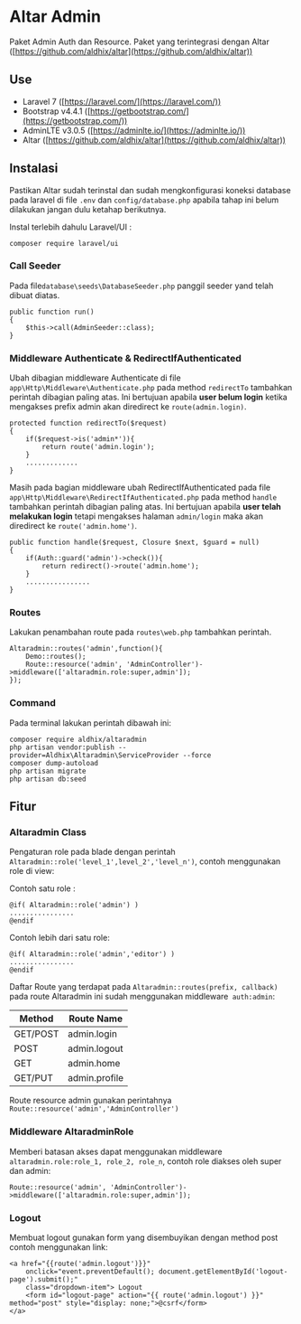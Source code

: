 # Altar Admin
Paket Admin Auth dan Resource. Paket yang terintegrasi dengan Altar ([https://github.com/aldhix/altar](https://github.com/aldhix/altar))
## Use
- Laravel 7 ([https://laravel.com/](https://laravel.com/))
- Bootstrap v4.4.1 ([https://getbootstrap.com/](https://getbootstrap.com/))
- AdminLTE  v3.0.5 ([https://adminlte.io/](https://adminlte.io/))
- Altar ([https://github.com/aldhix/altar](https://github.com/aldhix/altar))

## Instalasi
Pastikan Altar sudah terinstal dan sudah mengkonfigurasi koneksi database pada laravel di file `.env` dan `config/database.php` apabila tahap ini belum dilakukan jangan dulu ketahap berikutnya. 

Instal terlebih dahulu Laravel/UI :

`composer require laravel/ui`

### Call Seeder
Pada file`database\seeds\DatabaseSeeder.php` panggil seeder yand telah dibuat diatas.

    public function run()
    {
	    $this->call(AdminSeeder::class);
    }
### Middleware Authenticate & RedirectIfAuthenticated 
Ubah dibagian middleware Authenticate di file `app\Http\Middleware\Authenticate.php` pada method `redirectTo` tambahkan perintah dibagian paling atas. Ini bertujuan apabila **user belum login** ketika mengakses prefix admin akan diredirect ke `route(admin.login)`.

    protected function redirectTo($request)
    {
	    if($request->is('admin*')){
		    return route('admin.login');
	    }
	    .............
    }

Masih pada bagian middleware ubah RedirectIfAuthenticated pada file `app\Http\Middleware\RedirectIfAuthenticated.php` pada method `handle` tambahkan perintah  dibagian paling atas. Ini bertujuan apabila **user telah melakukan login** tetapi mengakses halaman `admin/login` maka akan diredirect ke `route('admin.home')`.

    public function handle($request, Closure $next, $guard = null)
    {
	    if(Auth::guard('admin')->check()){
		    return redirect()->route('admin.home');
	    }
	    ................
    }
### Routes
Lakukan penambahan route pada `routes\web.php` tambahkan perintah.

    Altaradmin::routes('admin',function(){
    	Demo::routes();
    	Route::resource('admin', 'AdminController')->middleware(['altaradmin.role:super,admin']);
    });

### Command
Pada terminal lakukan perintah dibawah ini:

    composer require aldhix/altaradmin
    php artisan vendor:publish --provider=Aldhix\Altaradmin\ServiceProvider --force
    composer dump-autoload
    php artisan migrate
    php artisan db:seed

## Fitur

### Altaradmin Class

Pengaturan role pada blade dengan perintah `Altaradmin::role('level_1',level_2','level_n')`, contoh menggunakan role di view:

Contoh satu role :

    @if( Altaradmin::role('admin') )
    ................
    @endif
  
Contoh lebih dari satu role: 

    @if( Altaradmin::role('admin','editor') )
    ................
    @endif

Daftar Route yang terdapat pada `Altaradmin::routes(prefix, callback)` pada route Altaradmin ini sudah menggunakan middleware` auth:admin`:

| Method | Route Name | 
|--|--|
| GET/POST | admin.login |
| POST | admin.logout |
| GET | admin.home |
| GET/PUT | admin.profile |

Route resource admin gunakan perintahnya `Route::resource('admin','AdminController')`

### Middleware AltaradminRole
Memberi batasan akses dapat menggunakan middleware `altaradmin.role:role_1, role_2, role_n`, contoh role diakses oleh super dan admin:

    Route::resource('admin', 'AdminController')->middleware(['altaradmin.role:super,admin']);

### Logout
Membuat logout gunakan form yang disembuyikan dengan method post contoh menggunakan link:

    <a href="{{route('admin.logout')}}" 
	    onclick="event.preventDefault(); document.getElementById('logout-page').submit();" 
	    class="dropdown-item"> Logout
	    <form id="logout-page" action="{{ route('admin.logout') }}" method="post" style="display: none;">@csrf</form>
    </a>
